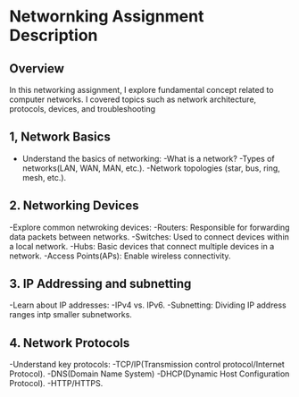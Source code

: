 # Networnking Assignment Description

## Overview

In this networking assignment, I explore fundamental concept related to computer networks. I covered topics such as network architecture, protocols, devices, and troubleshooting

## 1, **Network Basics**

- Understand the basics of networking:
  -What is a network?
  -Types of networks(LAN, WAN, MAN, etc.).
  -Network topologies (star, bus, ring, mesh, etc.).

## 2. **Networking Devices**

-Explore common netwroking devices:
 -Routers: Responsible for forwarding data packets between networks.
 -Switches: Used to connect devices within a local network.
 -Hubs: Basic devices that connect multiple devices in a network.
 -Access Points(APs): Enable wireless connectivity.

## 3. **IP Addressing and subnetting**

-Learn about IP addresses:
 -IPv4 vs. IPv6.
 -Subnetting: Dividing IP address ranges intp smaller subnetworks.

## 4. **Network Protocols**

-Understand key protocols:
 -TCP/IP(Transmission control protocol/Internet Protocol).
 -DNS(Domain Name System)
 -DHCP(Dynamic Host Configuration Protocol).
 -HTTP/HTTPS.
